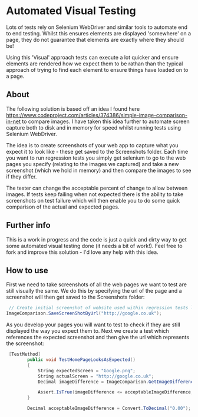 # Automated Visual Testing

Lots of tests rely on Selenium WebDriver and similar tools to automate end to end testing. Whilst this ensures elements are displayed 'somewhere' on a page, they do not guarantee that elements are exactly where they should be! 

Using this 'Visual' approach tests can execute a lot quicker and ensure elements are rendered how we expect them to be rathan than the typical approach of trying to find each element to ensure things have loaded on to a page.

## About 
The following solution is based off an idea I found here https://www.codeproject.com/articles/374386/simple-image-comparison-in-net to compare images. I have taken this idea further to automate screen capture both to disk and in memory for speed whilst running tests using Selenium WebDriver.

The idea is to create screenshots of your web app to capture what you expect it to look like - these get saved to the Screenshots folder. Each time you want to run regression tests you simply get selenium to go to the web pages you specify (relating to the images we captured) and take a new screenshot (which we hold in memory) and then compare the images to see if they differ. 

The tester can change the acceptable percent of change to allow between images. If tests keep failing when not expected there is the ability to take screenshots on test failure which will then enable you to do some quick comparison of the actual and expected pages.

## Further info

This is a work in progress and the code is just a quick and dirty way to get some automated visual testing done (it needs a bit of work!). Feel free to fork and improve this solution - I'd love any help with this idea.

## How to use

First we need to take screenshots of all the web pages we want to test are still visually the same. We do this by specifying the url of the page and a screenshot will then get saved to the Screenshots folder:

``` c#
 // Create initial screenshot of website used within regression tests later on
ImageComparison.SaveScreenShotByUrl("http://google.co.uk");
```

As you develop your pages you will want to test to check if they are still displayed the way you expect them to. Next we create a test which references the expected screenshot and then give the url which represents the screenshot: 

``` c#
 [TestMethod]
        public void TestHomePageLooksAsExpected()
        {
            String expectedScreen = "Google.png";
            String actualScreen = "http://google.co.uk";
            Decimal imageDifference = ImageComparison.GetImageDifference(expectedScreen, actualScreen);

            Assert.IsTrue(imageDifference <= acceptableImageDifference, string.Format("Difference:{0}",imageDifference));
        }

        Decimal acceptableImageDifference = Convert.ToDecimal("0.00");
```
